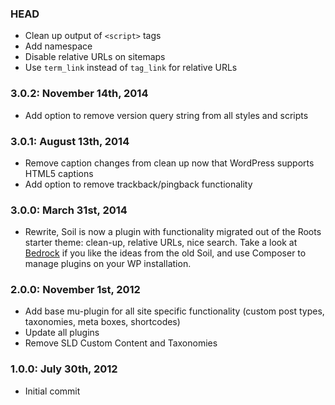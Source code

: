 ### HEAD
* Clean up output of `<script>` tags
* Add namespace
* Disable relative URLs on sitemaps
* Use `term_link` instead of `tag_link` for relative URLs

### 3.0.2: November 14th, 2014
* Add option to remove version query string from all styles and scripts

### 3.0.1: August 13th, 2014
* Remove caption changes from clean up now that WordPress supports HTML5 captions
* Add option to remove trackback/pingback functionality

### 3.0.0: March 31st, 2014
* Rewrite, Soil is now a plugin with functionality migrated out of the Roots starter theme: clean-up, relative URLs, nice search. Take a look at [Bedrock](https://github.com/roots/bedrock) if you like the ideas from the old Soil, and use Composer to manage plugins on your WP installation.

### 2.0.0: November 1st, 2012
* Add base mu-plugin for all site specific functionality (custom post types, taxonomies, meta boxes, shortcodes)
* Update all plugins
* Remove SLD Custom Content and Taxonomies

### 1.0.0: July 30th, 2012
* Initial commit
